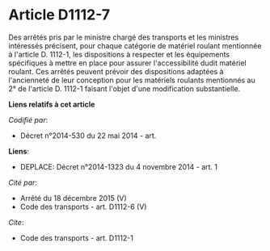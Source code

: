 # Article D1112-7

Des arrêtés pris par le ministre chargé des transports et les ministres intéressés précisent, pour chaque catégorie de
matériel roulant mentionnée à l'article D. 1112-1, les dispositions à respecter et les équipements spécifiques à mettre en
place pour assurer l'accessibilité dudit matériel roulant. Ces arrêtés peuvent prévoir des dispositions adaptées à
l'ancienneté de leur conception pour les matériels roulants mentionnés au 2° de l'article D. 1112-1 faisant l'objet d'une
modification substantielle.

**Liens relatifs à cet article**

_Codifié par_:

  - Décret n°2014-530 du 22 mai 2014 - art.

**Liens**:

  - DEPLACE: Décret n°2014-1323 du 4 novembre 2014 - art. 1

_Cité par_:

  - Arrêté du 18 décembre 2015 (V)
  - Code des transports - art. D1112-6 (V)

_Cite_:

  - Code des transports - art. D1112-1
